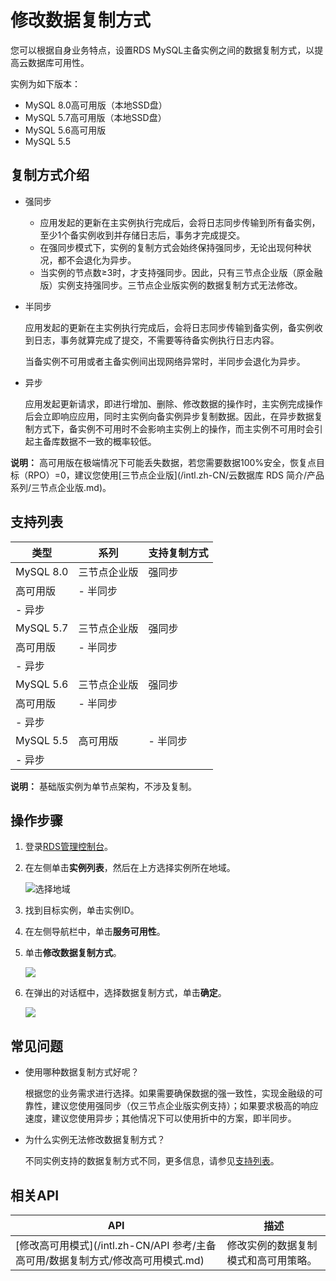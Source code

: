 # 修改数据复制方式

您可以根据自身业务特点，设置RDS MySQL主备实例之间的数据复制方式，以提高云数据库可用性。

实例为如下版本：

-   MySQL 8.0高可用版（本地SSD盘）
-   MySQL 5.7高可用版（本地SSD盘）
-   MySQL 5.6高可用版
-   MySQL 5.5

## 复制方式介绍

-   强同步
    -   应用发起的更新在主实例执行完成后，会将日志同步传输到所有备实例，至少1个备实例收到并存储日志后，事务才完成提交。
    -   在强同步模式下，实例的复制方式会始终保持强同步，无论出现何种状况，都不会退化为异步。
    -   当实例的节点数≥3时，才支持强同步。因此，只有三节点企业版（原金融版）实例支持强同步。三节点企业版实例的数据复制方式无法修改。
-   半同步

    应用发起的更新在主实例执行完成后，会将日志同步传输到备实例，备实例收到日志，事务就算完成了提交，不需要等待备实例执行日志内容。

    当备实例不可用或者主备实例间出现网络异常时，半同步会退化为异步。

-   异步

    应用发起更新请求，即进行增加、删除、修改数据的操作时，主实例完成操作后会立即响应应用，同时主实例向备实例异步复制数据。因此，在异步数据复制方式下，备实例不可用时不会影响主实例上的操作，而主实例不可用时会引起主备库数据不一致的概率较低。


**说明：** 高可用版在极端情况下可能丢失数据，若您需要数据100%安全，恢复点目标（RPO）=0，建议您使用[三节点企业版](/intl.zh-CN/云数据库 RDS 简介/产品系列/三节点企业版.md)。

## 支持列表

|类型|系列|支持复制方式|
|--|--|------|
|MySQL 8.0|三节点企业版|强同步|
|高可用版|-   半同步
-   异步 |
|MySQL 5.7|三节点企业版|强同步|
|高可用版|-   半同步
-   异步 |
|MySQL 5.6|三节点企业版|强同步|
|高可用版|-   半同步
-   异步 |
|MySQL 5.5|高可用版|-   半同步
-   异步 |

**说明：** 基础版实例为单节点架构，不涉及复制。

## 操作步骤

1.  登录[RDS管理控制台](https://rds.console.aliyun.com/)。

2.  在左侧单击**实例列表**，然后在上方选择实例所在地域。

    ![选择地域](https://static-aliyun-doc.oss-accelerate.aliyuncs.com/assets/img/zh-CN/3074469951/p36543.png)

3.  找到目标实例，单击实例ID。

4.  在左侧导航栏中，单击**服务可用性**。

5.  单击**修改数据复制方式**。

    ![](https://static-aliyun-doc.oss-accelerate.aliyuncs.com/assets/img/zh-CN/8903729951/p6107.png)

6.  在弹出的对话框中，选择数据复制方式，单击**确定**。

    ![](https://static-aliyun-doc.oss-accelerate.aliyuncs.com/assets/img/zh-CN/8903729951/p6108.png)


## 常见问题

-   使用哪种数据复制方式好呢？

    根据您的业务需求进行选择。如果需要确保数据的强一致性，实现金融级的可靠性，建议您使用强同步（仅三节点企业版实例支持）；如果要求极高的响应速度，建议您使用异步；其他情况下可以使用折中的方案，即半同步。

-   为什么实例无法修改数据复制方式？

    不同实例支持的数据复制方式不同，更多信息，请参见[支持列表](#section_k4v_b78_w1y)。


## 相关API

|API|描述|
|---|--|
|[修改高可用模式](/intl.zh-CN/API 参考/主备高可用/数据复制方式/修改高可用模式.md)|修改实例的数据复制模式和高可用策略。|

